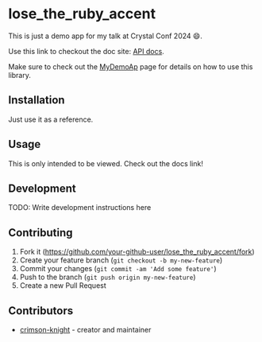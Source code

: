 # lose_the_ruby_accent

This is just a demo app for my talk at Crystal Conf 2024 😄.

Use this link to checkout the doc site: [API docs](https://crimson-knight.github.io/lose-the-ruby-accent/index.html).

Make sure to check out the [MyDemoAp](https://crimson-knight.github.io/lose-the-ruby-accent/MyDemoApp.html) page for details on how to use this library.

## Installation

Just use it as a reference.

## Usage

This is only intended to be viewed. Check out the docs link!

## Development

TODO: Write development instructions here

## Contributing

1. Fork it (<https://github.com/your-github-user/lose_the_ruby_accent/fork>)
2. Create your feature branch (`git checkout -b my-new-feature`)
3. Commit your changes (`git commit -am 'Add some feature'`)
4. Push to the branch (`git push origin my-new-feature`)
5. Create a new Pull Request

## Contributors

- [crimson-knight](https://github.com/your-github-user) - creator and maintainer
